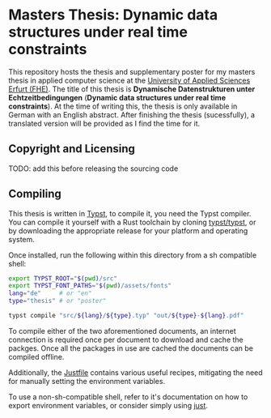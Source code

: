 # Masters Thesis: Dynamic data structures under real time constraints
This repository hosts the thesis and supplementary poster for my masters thesis in applied computer science at the [University of Applied Sciences Erfurt (FHE)][FHE]. The title of this thesis is **Dynamische Datenstrukturen unter Echtzeitbedingungen** (**Dynamic data structures under real time constraints**). At the time of writing this, the thesis is only available in German with an English abstract. After finishing the thesis (sucessfully), a translated version will be provided as I find the time for it.

## Copyright and Licensing
TODO: add this before releasing the sourcing code

## Compiling
This thesis is written in [Typst], to compile it, you need the Typst compiler. You can compile it yourself with a Rust toolchain by cloning [typst/typst], or by downloading the appropriate release for your platform and operating system.

Once installed, run the following within this directory from a sh compatible shell:
```bash
export TYPST_ROOT="$(pwd)/src"
export TYPST_FONT_PATHS="$(pwd)/assets/fonts"
lang="de"     # or "en"
type="thesis" # or "poster"

typst compile "src/${lang}/${type}.typ" "out/${type}-${lang}.pdf"
```

To compile either of the two aforementioned documents, an internet connection is required once per document to download and cache the packges. Once all the packages in use are cached the documents can be compiled offline.

Additionally, the [Justfile] contains various useful recipes, mitigating the need for manually setting the environment variables.

To use a non-sh-compatible shell, refer to it's documentation on how to export environment
variables, or consider simply using [just].

[Justfile]: ./Justfile

[Typst]: https://typst.app/
[typst/typst]: https://github.com/typst/typst
[FHE]: https://fh-erfurt.de
[just]: https://just.systems
